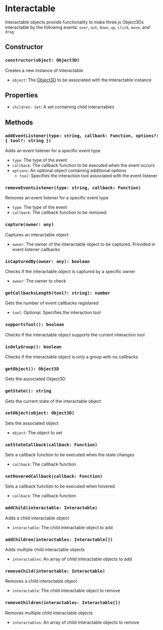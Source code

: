 # Interactable

Interactable objects provide functionality to make three.js Object3Ds interactable by the following events: `over`, `out`, `down`, `up`, `click`, `move`, and `drag`

## Constructor

### `constructor(object: Object3D)`

Creates a new instance of Interactable

- `object`: The [Object3D](https://threejs.org/docs/#api/en/core/Object3D) to be associated with the Interactable instance

## Properties

- `children: Set`: A set containing child interactables

## Methods

### `addEventListener(type: string, callback: Function, options?: { tool?: string })`

Adds an event listener for a specific event type

- `type`: The type of the event
- `callback`: The callback function to be executed when the event occurs
- `options`: An optional object containing additional options
  - `tool`: Specifies the interaction tool associated with the event listener

### `removeEventListener(type: string, callback: Function)`

Removes an event listener for a specific event type

- `type`: The type of the event
- `callback`: The callback function to be removed

### `capture(owner: any)`

Captures an interactable object

- `owner`: The owner of the interactable object to be captured. Provided in event listener callbacks

### `isCapturedBy(owner: any): boolean`

Checks if the interactable object is captured by a specific owner

- `owner`: The owner to check

### `getCallbacksLength(tool?: string): number`

Gets the number of event callbacks registered

- `tool`: Optional. Specifies the interaction tool

### `supportsTool(): boolean`

Checks if the interactable object supports the current interaction tool

### `isOnlyGroup(): boolean`

Checks if the interactable object is only a group with no callbacks

### `getObject(): Object3D`

Gets the associated Object3D

### `getState(): string`

Gets the current state of the interactable object

### `setObject(object: Object3D)`

Sets the associated object

- `object`: The object to set

### `setStateCallback(callback: Function)`

Sets a callback function to be executed when the state changes

- `callback`: The callback function

### `setHoveredCallback(callback: Function)`

Sets a callback function to be executed when hovered

- `callback`: The callback function

### `addChild(interactable: Interactable)`

Adds a child interactable object

- `interactable`: The child interactable object to add

### `addChildren(interactables: Interactable[])`

Adds multiple child interactable objects

- `interactables`: An array of child interactable objects to add

### `removeChild(interactable: Interactable)`

Removes a child interactable object

- `interactable`: The child interactable object to remove

### `removeChildren(interactables: Interactable[])`

Removes multiple child interactable objects

- `interactables`: An array of child interactable objects to remove
